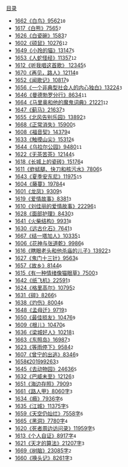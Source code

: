 [目录](./SUMMARY.md)

- [1662《白鸟》9562](./1662.md)`10`
- [1617《白熊》7565](./1617.md)`7`
- [1626《白瓷碗》1583](./1626.md)`7`
- [1602《硕鼠》10276](./1602.md)`12`
- [1649《小玲的猫》13147](./1649.md)`5`
- [1653《人蛇怪经》11357](./1653.md)`12`
- [1612《听我唱这首歌》 12345](./1612.md)`5`
- [1670《再见，路人》12114](./1670.md)`8`
- [1652《闻歌记》10817](./1652.md)`9`
- [1656《一个非典型社会人的内心独白》13224](./1656.md)`3`
- [1646《曼德勃罗分行》8634](./1646.md)`11`
- [1664《马里奥和他的魔鬼词典》21221](./1664.md)`12`
- [1647《蓟马》21637](./1647.md)`3`
- [1655《北风告别乐园》13892](./1655.md)`3`
- [1668《正常消失》15900](./1668.md)`5`
- [1608《福音契》14379](./1608.md)`4`
- [1633《触摸山尖》15312](./1633.md)`6`
- [1644《乌拉尔公园》9480](./1644.md)`11`
- [1622《无茶苦茶》12144](./1622.md)`5`
- [1618《长城上的瓷砖》15176](./1618.md)`4`
- [1611《蚱蜢腿、快刀和核污水》7806](./1611.md)`5`
- [1643《夏季安东尼》11975](./1643.md)`15`
- [1604《藤蔓》19784](./1604.md)`4`
- [1601《龙凤》9309](./1601.md)`5`
- [1619《爱情故事》8381](./1619.md)`3`
- [1610《刘佳丽的爱情故事》22296](./1610.md)`1`
- [1628《面部护理》8430](./1628.md)`3`
- [1641《火柴结构》9931](./1641.md)`8`
- [1630《远古化石》7641](./1630.md)`3`
- [1667《结一塔加人》10335](./1667.md)`1`
- [1606《花神与张道乾》9986](./1606.md)`6`
- [1616《瞎眼老头和他杀庙的儿子》13922](./1616.md)`3`
- [1627《鬼门十三针》9563](./1627.md)`6`
- [1657《故乡》8144](./1657.md)`6`
- [1615《有一种情绪像猫眼草》7500](./1615.md)`3`
- [1642《纸飞机》22591](./1642.md)`3`
- [1624《格里高尔》10795](./1624.md)`2`
- [1631《碎》8266](./1631.md)`5`
- [1638《灼伤》8004](./1638.md)`6`
- [1648《孟母迁》9719](./1648.md)`3`
- [1650《最佳损友》10476](./1650.md)`9`
- [1609《根儿》10470](./1609.md)`6`
- [1636《梁城好人》10218](./1636.md)`1`
- [1663《东照岛》16987](./1663.md)`3`
- [1623《等雨停下》9584](./1623.md)`2`
- [1607《曾宁的出逃》8346](./1607.md)`9`
- [1658《2019》9263](./1658.md)`3`
- [1645《去动物园》24636](./1645.md)`5`
- [1632《巴威未至》12126](./1632.md)`3`
- [1651《海边存照》7909](./1651.md)`3`
- [1661《路人甲》8060字](./1661.md)`3`
- [1634《瘾》7936字](./1634.md)`6`
- [1635《江城》11375字](./1635.md)`5`
- [1659《天空仍灿烂》7558字](./1659.md)`6`
- [1665《黑洞》7780字](./1665.md)`4`
- [1620《死者周边访问录》11959字](./1620.md)`5`
- [1613《个人自证》8917字](./1613.md)`4`
- [1621《天才的算法》21207字](./1621.md)`3`
- [1669《树脑》23085字](./1669.md)`2`
- [1660《换头记》8261字](./1660.md)`3`
<!-- - [1637《常在》8884字](./1637.md)``
- [1654《西北憾》11853字](./1654.md)``
- [1666《等待一场消亡》10594字](./1666.md)`` -->
<!-- - [](./16.md)``
- [](./16.md)``
- [](./16.md)`` -->